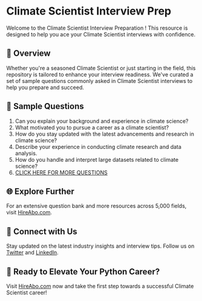 # Climate Scientist Interview Prep

Welcome to the Climate Scientist Interview Preparation ! This resource is designed to help you ace your Climate Scientist interviews with confidence.

## 🚀 Overview

Whether you're a seasoned Climate Scientist or just starting in the field, this repository is tailored to enhance your interview readiness. We've curated a set of sample questions commonly asked in Climate Scientist interviews to help you prepare and succeed.

## 📝 Sample Questions

1. Can you explain your background and experience in climate science?
2. What motivated you to pursue a career as a climate scientist?
3. How do you stay updated with the latest advancements and research in climate science?
4. Describe your experience in conducting climate research and data analysis.
5. How do you handle and interpret large datasets related to climate science?
6. [CLICK HERE FOR MORE QUESTIONS](https://hireabo.com/job/5_3_9/Climate%20Scientist)

## 🌐 Explore Further

For an extensive question bank and more resources across 5,000 fields, visit [HireAbo.com](https://www.hireabo.com).

## 📱 Connect with Us

Stay updated on the latest industry insights and interview tips. Follow us on [Twitter](https://twitter.com/hireabo) and [LinkedIn](https://www.linkedin.com/in/hire-abo-3609972a8/).

## 🚀 Ready to Elevate Your Python Career?

Visit [HireAbo.com](https://www.hireabo.com) now and take the first step towards a successful Climate Scientist career!
